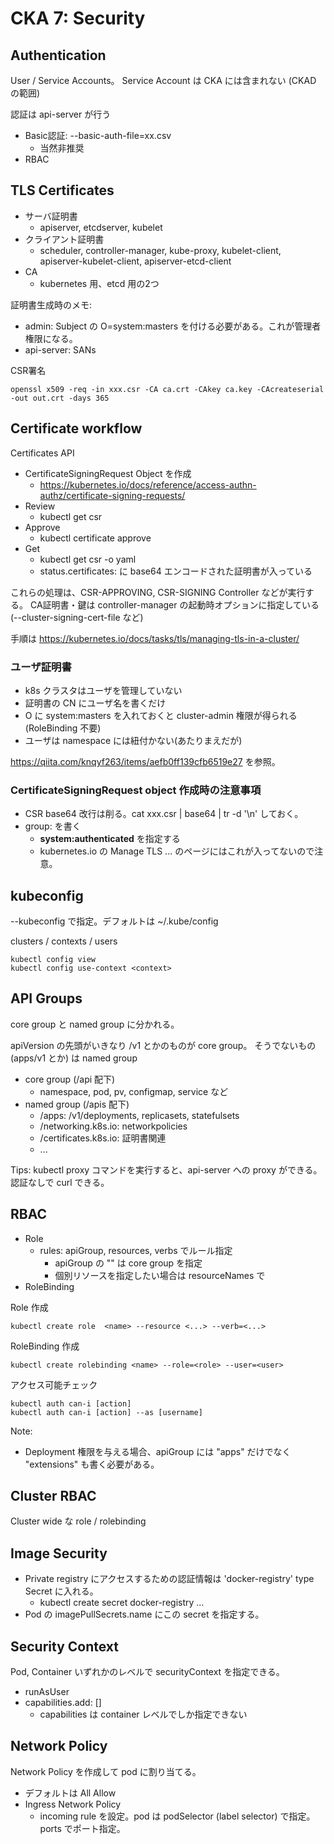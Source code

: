 # CKA 7: Security

## Authentication

User / Service Accounts。
Service Account は CKA には含まれない (CKAD の範囲)

認証は api-server が行う

* Basic認証: --basic-auth-file=xx.csv
    * 当然非推奨
* RBAC

## TLS Certificates

* サーバ証明書
    * apiserver, etcdserver, kubelet
* クライアント証明書
    * scheduler, controller-manager, kube-proxy, kubelet-client, apiserver-kubelet-client, apiserver-etcd-client
* CA
    * kubernetes 用、etcd 用の2つ

証明書生成時のメモ:
* admin: Subject の O=system:masters を付ける必要がある。これが管理者権限になる。
* api-server: SANs

CSR署名

    openssl x509 -req -in xxx.csr -CA ca.crt -CAkey ca.key -CAcreateserial -out out.crt -days 365

## Certificate workflow

Certificates API

* CertificateSigningRequest Object を作成
    * https://kubernetes.io/docs/reference/access-authn-authz/certificate-signing-requests/
* Review
    * kubectl get csr
* Approve
    * kubectl certificate approve <name>
* Get
    * kubectl get csr <name> -o yaml
    * status.certificates: に base64 エンコードされた証明書が入っている

これらの処理は、CSR-APPROVING, CSR-SIGNING Controller などが実行する。
CA証明書・鍵は controller-manager の起動時オプションに指定している (--cluster-signing-cert-file など)

手順は https://kubernetes.io/docs/tasks/tls/managing-tls-in-a-cluster/

### ユーザ証明書

* k8s クラスタはユーザを管理していない
* 証明書の CN にユーザ名を書くだけ
* O に system:masters を入れておくと cluster-admin 権限が得られる (RoleBinding 不要)
* ユーザは namespace には紐付かない(あたりまえだが)

https://qiita.com/knqyf263/items/aefb0ff139cfb6519e27 を参照。

### CertificateSigningRequest object 作成時の注意事項

* CSR base64 改行は削る。cat xxx.csr | base64 | tr -d '\n' しておく。
* group: を書く
    * **system:authenticated** を指定する
    * kubernetes.io の Manage TLS ... のページにはこれが入ってないので注意。

## kubeconfig

--kubeconfig で指定。デフォルトは ~/.kube/config

clusters / contexts / users

    kubectl config view
    kubectl config use-context <context>

## API Groups

core group と named group に分かれる。

apiVersion の先頭がいきなり /v1 とかのものが core group。
そうでないもの (apps/v1 とか) は named group

* core group (/api 配下)
    * namespace, pod, pv, configmap, service など
* named group (/apis 配下)
    * /apps: /v1/deployments, replicasets, statefulsets
    * /networking.k8s.io: networkpolicies
    * /certificates.k8s.io: 証明書関連
    * ...
    
Tips: kubectl proxy コマンドを実行すると、api-server への proxy ができる。認証なしで curl できる。

## RBAC

* Role
    * rules: apiGroup, resources, verbs でルール指定
        * apiGroup の "" は core group を指定
        * 個別リソースを指定したい場合は resourceNames で
* RoleBinding

Role 作成

    kubectl create role  <name> --resource <...> --verb=<...>
    
RoleBinding 作成

    kubectl create rolebinding <name> --role=<role> --user=<user>    

アクセス可能チェック

    kubectl auth can-i [action]
    kubectl auth can-i [action] --as [username]

Note:

* Deployment 権限を与える場合、apiGroup には "apps" だけでなく "extensions" も書く必要がある。

## Cluster RBAC

Cluster wide な role / rolebinding

## Image Security

* Private registry にアクセスするための認証情報は 'docker-registry' type Secret に入れる。
    * kubectl create secret docker-registry ...
* Pod の imagePullSecrets.name にこの secret を指定する。

## Security Context

Pod, Container いずれかのレベルで securityContext を指定できる。

* runAsUser
* capabilities.add: []
    * capabilities は container レベルでしか指定できない

## Network Policy

Network Policy を作成して pod に割り当てる。

* デフォルトは All Allow
* Ingress Network Policy
    * incoming rule を設定。pod は podSelector (label selector) で指定。ports でポート指定。    
